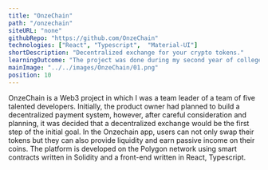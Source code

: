 ```yaml
---
title: "OnzeChain"
path: "/onzechain"
siteURL: "none"
githubRepo: "https://github.com/OnzeChain"
technologies: ["React", "Typescript",  "Material-UI"]
shortDescription: "Decentralized exchange for your crypto tokens."
learningOutcome: "The project was done during my second year of college and it was my first professional experience with blockchain technologies. As a team leader, I spent a great amount of time and effort establishing the working processes in our team. For example, I created a plan for when we would meet, how we would deliver and review work, and what tools we would use for managing the project. During daily meetings, I facilitated discussions by questioning the problems we were facing in search for the most effective solutions while listening to all viewpoints. In order to maintain high productivity, I kept motivation up by involving my team into different activities like new product features design and research. We achieved great results and I received great appreciation for my leadership."
mainImage: "../../images/OnzeChain/01.png"
position: 10
---
```

OnzeChain is a Web3 project in which I was a team leader of a team of five talented developers. Initially, the product owner had planned to build a decentralized payment system, however, after careful consideration and planning, it was decided that a decentralized exchange would be the first step of the initial goal. In the Onzechain app, users can not only swap their tokens but they can also provide liquidity and earn passive income on their coins. The platform is developed on the Polygon network using smart contracts written in Solidity and a front-end written in React, Typescript. 